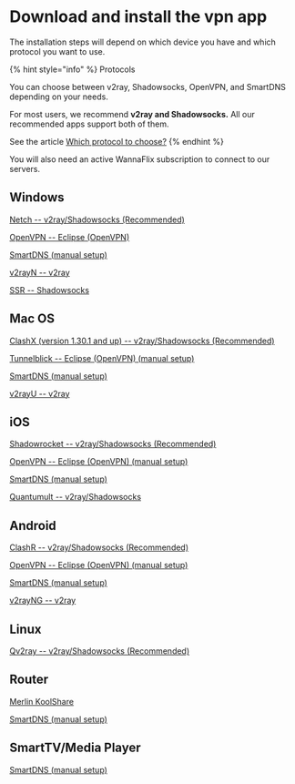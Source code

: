 # Download and install the vpn app

The installation steps will depend on which device you have and which protocol you want to use.

{% hint style="info" %}
Protocols

You can choose between v2ray, Shadowsocks, OpenVPN, and SmartDNS depending on your needs.&#x20;

For most users, we recommend **v2ray and Shadowsocks.** All our recommended apps support both of them.

See the article [Which protocol to choose?](../../which-protocol-to-choose.md)
{% endhint %}

You will also need an active WannaFlix subscription to connect to our servers.&#x20;

## Windows

[Netch -- v2ray/Shadowsocks (Recommended)](../../windows/v2ray-shadowsocks/netch-1.md)

[OpenVPN -- Eclipse (OpenVPN)](../../installation-guides/eclipse-openvpn.md)

[SmartDNS (manual setup)](../../windows/smartdns.md)

[v2rayN -- v2ray](../../windows/v2ray-shadowsocks/v2rayn-recommended.md)

[SSR -- Shadowsocks](../../windows/shadowsocks/ssr.md)

## Mac OS

[ClashX (version 1.30.1 and up) -- v2ray/Shadowsocks (Recommended)](../../mac-os/v2ray-shadowsocks/clashx-v1.30.1-and-higher.md)

[Tunnelblick -- Eclipse (OpenVPN) (manual setup)](../../installation-guides/mac-os/eclipse-openvpn.md)

[SmartDNS (manual setup)](../../mac-os/smartdns.md)

[v2rayU -- v2ray ](../../installation-guides/mac-os/v2rayu.md)

## iOS

[Shadowrocket -- v2ray/Shadowsocks (Recommended)](../../ios/v2ray-shadowsocks/shadowrocket.md)

[OpenVPN -- Eclipse (OpenVPN) (manual setup)](../../installation-guides/ios/eclipse-openvpn.md)

[SmartDNS (manual setup)](../../ios/smartdns.md)

[Quantumult -- v2ray/Shadowsocks](../../ios/v2ray-shadowsocks/quantumult-alternative-app.md)

## Android

[ClashR -- v2ray/Shadowsocks (Recommended)](../../android/v2ray-shadowsocks/clashr-for-android-recommended.md)

[OpenVPN -- Eclipse (OpenVPN) (manual setup)](../../installation-guides/android/eclipse-openvpn.md)

[SmartDNS (manual setup)](../../android/smartdns.md)

[v2rayNG -- v2ray](../../android/v2ray-shadowsocks/v2rayng-recommended.md)

## Linux

[Qv2ray -- v2ray/Shadowsocks (Recommended)](../../linux/v2ray/qv2ray.md)

## Router

[Merlin KoolShare](../../installation-guides/routers/merlin-koolshare-routers.md)

[SmartDNS (manual setup)](../../routers/smartdns/generic-routers.md)

## SmartTV/Media Player

[SmartDNS (manual setup)](../../smarttv-media-player/smartdns/)



